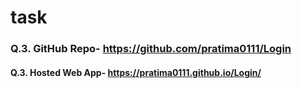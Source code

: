 # task

### Q.3. GitHub Repo- https://github.com/pratima0111/Login
#### Q.3. Hosted Web App- https://pratima0111.github.io/Login/
